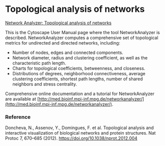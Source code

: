# Topological analysis of networks

[Network Analyzer: Topological analysis of networks](https://manual.cytoscape.org/en/3.10.1/Network_Analyzer.html)

This is the Cytoscape User Manual page where the tool NetworkAnalyzer is described. NetworkAnalyzer computes a comprehensive set of topological metrics for undirected and directed networks, including:

- Number of nodes, edges and connected components.
- Network diameter, radius and clustering coefficient, as well as the characteristic path length.
- Charts for topological coefficients, betweenness, and closeness.
- Distributions of degrees, neighborhood connectiveness, average clustering coefficients, shortest path lengths, number of shared neighbors and stress centrality.

Comprehensive online documentation and a tutorial for NetworkAnalyzer are available at [http://med.bioinf.mpi-inf.mpg.de/networkanalyzer/](http://med.bioinf.mpi-inf.mpg.de/networkanalyzer/).

### Reference
Doncheva, N., Assenov, Y., Domingues, F. et al. Topological analysis and interactive visualization of biological networks and protein structures. Nat Protoc 7, 670–685 (2012). https://doi.org/10.1038/nprot.2012.004



